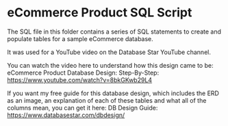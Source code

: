 # eCommerce Product SQL Script

The SQL file in this folder contains a series of SQL statements to create and populate tables for a sample eCommerce database.

It was used for a YouTube video on the Database Star YouTube channel.

You can watch the video here to understand how this design came to be:
eCommerce Product Database Design: Step-By-Step: https://www.youtube.com/watch?v=8bkGKwb29L4

If you want my free guide for this database design, which includes the ERD as an image, an explanation of each of these tables and what all of the columns mean, you can get it here:
DB Design Guide: https://www.databasestar.com/dbdesign/